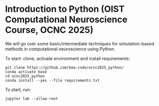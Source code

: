 # Introduction to Python (OIST Computational Neuroscience Course, OCNC 2025)

We will go over some basic/intermediate techniques for simulation-based methods in computational neuroscience using Python.

To start: clone, activate environment and install requirements:

```
git clone https://github.com/kma-code/ocnc2025_python/
conda activate base
cd ocnc2025_python
conda install --yes --file requirements.txt
```

To start, run:
```
jupyter lab --allow-root
```
